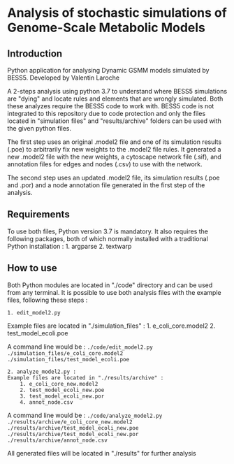 # Analysis of stochastic simulations of Genome-Scale Metabolic Models 

## Introduction

Python application for analysing Dynamic GSMM models simulated by BESS5.
Developed by Valentin Laroche

A 2-steps analysis using python 3.7 to understand where BESS5 simulations are "dying" and locate rules and elements that are wrongly simulated. Both these analyzes require the BESS5 code to work with. BESS5 code is not integrated to this repository due to code protection and only the files located in "simulation files" and "results/archive" folders can be used with the given python files.

The first step uses an original .model2 file and one of its simulation results (.poe) to arbitrarily fix new weights to the .model2 file rules.
It generated a new .model2 file with the new weights, a cytoscape network file (.sif), and annotation files for edges and nodes (.csv) to use with the network.

The second step uses an updated .model2 file, its simulation results (.poe and .por) and a node annotation file generated in the first step of the analysis.

## Requirements

To use both files, Python version 3.7 is mandatory.
It also requires the following packages, both of which normally installed with a traditional Python installation :
    1. argparse
    2. textwarp

## How to use

Both Python modules are located in "./code" directory and can be used from any terminal.
It is possible to use both analysis files with the example files, following these steps :
    
    1. edit_model2.py
Example files are located in "./simulation_files" :
        1. e_coli_core.model2
        2. test_model_ecoli.poe

A command line would be :
    ```./code/edit_model2.py ./simulation_files/e_coli_core.model2 ./simulation_files/test_model_ecoli.poe```

    2. analyze_model2.py :
    Example files are located in "./results/archive" :
        1. e_coli_core_new.model2
        2. test_model_ecoli_new.poe
        3. test_model_ecoli_new.por
        4. annot_node.csv

A command line would be : 
    ```./code/analyze_model2.py ./results/archive/e_coli_core_new.model2 ./results/archive/test_model_ecoli_new.poe ./results/archive/test_model_ecoli_new.por ./results/archive/annot_node.csv```

All generated files will be located in "./results" for further analysis